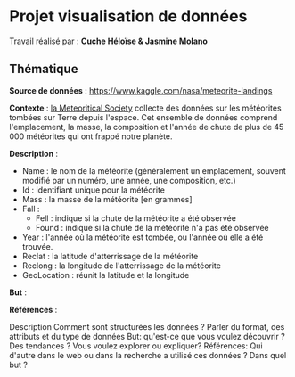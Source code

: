 # Projet visualisation de données 

Travail réalisé par : **Cuche Héloïse & Jasmine Molano** 

## Thématique

**Source de données** : https://www.kaggle.com/nasa/meteorite-landings

**Contexte** : [la Meteoritical Society](https://meteoritical.org/) collecte des données sur les météorites tombées sur Terre depuis l'espace. Cet ensemble de données comprend l'emplacement, la masse, la composition et l'année de chute de plus de 45 000 météorites qui ont frappé notre planète.

**Description** : 
* Name : le nom de la météorite (généralement un emplacement, souvent modifié par un numéro, une année, une composition, etc.)
* Id : identifiant unique pour la météorite
* Mass : la masse de la météorite [en grammes]
* Fall : 
  * Fell : indique si la chute de la météorite a été observée
  * Found : indique si la chute de la météorite n'a pas été observée
* Year : l'année où la météorite est tombée, ou l'année où elle a été trouvée.
* Reclat : la latitude d'atterrissage de la météorite
* Reclong : la longitude de l'atterrissage de la météorite
* GeoLocation : réunit la latitude et la longitude

**But** : 

**Références** : 

Description Comment sont structurées les données ? Parler du format, des attributs et du type de données
But: qu'est-ce que vous voulez découvrir ? Des tendances ? Vous voulez explorer ou expliquer?
Références: Qui d'autre dans le web ou dans la recherche a utilisé ces données ? Dans quel but ?
